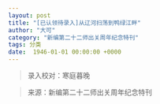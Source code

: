 ```yaml
---
layout: post
title: "[已认领待录入]从辽河扫荡到鸭绿江畔"
author: "大可"
category: "新编第二十二师出关周年纪念特刊"
tags: 分类
date:  1946-01-01 00:00:00 +0000
---
```


> 录入校对：寒庭暮晚

> 来源：新编第二十二师出关周年纪念特刊

